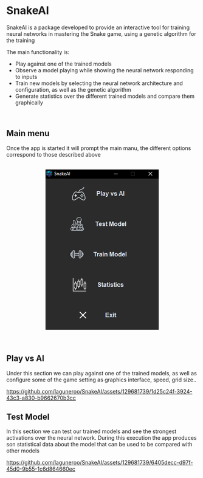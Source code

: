 # SnakeAI
SnakeAI is a package developed to provide an interactive tool for training neural networks in mastering the Snake game, using a genetic algorithm for the training

The main functionality is:

- Play against one of the trained models
- Observe a model playing while showing the neural network responding to inputs
- Train new models by selecting the neural network architecture and configuration, as well as the genetic algorithm
- Generate statistics over the different trained models and compare them graphically
<br>

## Main menu
Once the app is started it will prompt the main manu, the different options correspond to those described above
<br>
<br>
<p align="center">
  <picture>
    <source media="(prefers-color-scheme: dark)" srcset="./readme_resources/main_menu.png">
    <img src="./readme_resources/main_menu.png">
  </picture>
</p>
<br> 

## Play vs AI
Under this section we can play against one of the trained models, as well as configure some of the game setting as graphics interface, speed, grid size..

https://github.com/laguneroo/SnakeAI/assets/129681739/1d25c24f-3924-43c3-a830-b9662670b3cc

## Test Model
In this section we can test our trained models and see the strongest activations over the neural network. During this execution the app produces son statistical data about the model that can be used to be compared with other models

https://github.com/laguneroo/SnakeAI/assets/129681739/6405decc-d97f-45d0-9b55-1c6d864660ec

